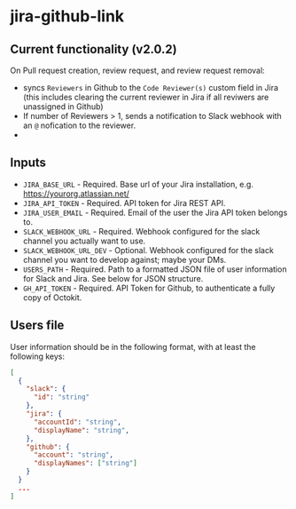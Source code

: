 # jira-github-link

## Current functionality (v2.0.2)

On Pull request creation, review request, and review request removal:
 -  syncs `Reviewers` in Github to the `Code Reviewer(s)` custom field in Jira (this includes clearing the current reviewer in Jira if all reviwers are unassigned in Github)
 -  If number of Reviewers > 1, sends a notification to Slack webhook with an `@` nofication to the reviewer.
 -  

## Inputs

- `JIRA_BASE_URL` - Required. Base url of your Jira installation, e.g. <https://yourorg.atlassian.net/>
- `JIRA_API_TOKEN` - Required. API token for Jira REST API.
- `JIRA_USER_EMAIL` - Required. Email of the user the Jira API token belongs to.
- `SLACK_WEBHOOK_URL` - Required. Webhook configured for the slack channel you actually want to use.
- `SLACK_WEBHOOK_URL_DEV` - Optional. Webhook configured for the slack channel you want to develop against; maybe your DMs.
- `USERS_PATH` - Required. Path to a formatted JSON file of user information for Slack and Jira. See below for JSON structure.
- `GH_API_TOKEN` - Required. API Token for Github, to authenticate a fully copy of Octokit.

## Users file

User information should be in the following format, with at least the following keys:

```json
[
  {
    "slack": {
      "id": "string"
    },
    "jira": {
      "accountId": "string",
      "displayName": "string",
    },
    "github": {
      "account": "string",
      "displayNames": ["string"]
    }
  }
  ...
]
```

